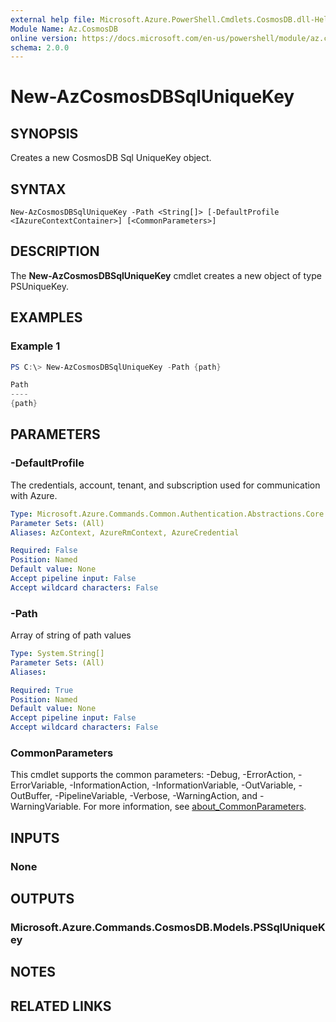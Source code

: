 ```yaml
---
external help file: Microsoft.Azure.PowerShell.Cmdlets.CosmosDB.dll-Help.xml
Module Name: Az.CosmosDB
online version: https://docs.microsoft.com/en-us/powershell/module/az.cosmosdb/new-azcosmosdbsqluniquekey
schema: 2.0.0
---
```


# New-AzCosmosDBSqlUniqueKey

## SYNOPSIS
Creates a new CosmosDB Sql UniqueKey object.

## SYNTAX

```
New-AzCosmosDBSqlUniqueKey -Path <String[]> [-DefaultProfile <IAzureContextContainer>] [<CommonParameters>]
```

## DESCRIPTION
The **New-AzCosmosDBSqlUniqueKey** cmdlet creates a new object of type PSUniqueKey.

## EXAMPLES

### Example 1
```powershell
PS C:\> New-AzCosmosDBSqlUniqueKey -Path {path}

Path
----
{path}
```

## PARAMETERS

### -DefaultProfile
The credentials, account, tenant, and subscription used for communication with Azure.

```yaml
Type: Microsoft.Azure.Commands.Common.Authentication.Abstractions.Core.IAzureContextContainer
Parameter Sets: (All)
Aliases: AzContext, AzureRmContext, AzureCredential

Required: False
Position: Named
Default value: None
Accept pipeline input: False
Accept wildcard characters: False
```

### -Path
Array of string of path values

```yaml
Type: System.String[]
Parameter Sets: (All)
Aliases:

Required: True
Position: Named
Default value: None
Accept pipeline input: False
Accept wildcard characters: False
```

### CommonParameters
This cmdlet supports the common parameters: -Debug, -ErrorAction, -ErrorVariable, -InformationAction, -InformationVariable, -OutVariable, -OutBuffer, -PipelineVariable, -Verbose, -WarningAction, and -WarningVariable. For more information, see [about_CommonParameters](http://go.microsoft.com/fwlink/?LinkID=113216).

## INPUTS

### None

## OUTPUTS

### Microsoft.Azure.Commands.CosmosDB.Models.PSSqlUniqueKey

## NOTES

## RELATED LINKS
